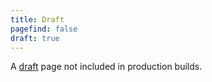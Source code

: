 ```yaml
---
title: Draft
pagefind: false
draft: true
---
```


A [draft](https://starlight.astro.build/reference/frontmatter/#draft) page not included in production builds.
